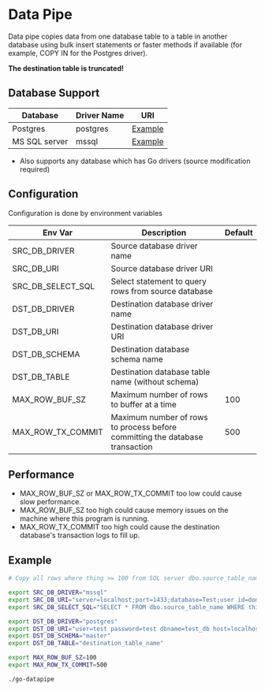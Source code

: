 # Data Pipe

Data pipe copies data from one database table to a table in another database using bulk insert statements or faster methods if available (for example, COPY IN for the Postgres driver).

**The destination table is truncated!**

## Database Support

|Database        |Driver Name   |URI                                                  |
|----------------|--------------|-----------------------------------------------------|
|Postgres        |postgres      |[Example](https://godoc.org/github.com/lib/pq)       |
|MS SQL server   |mssql         |[Example](https://github.com/denisenkom/go-mssqldb)  |

* Also supports any database which has Go drivers (source modification required)

## Configuration

Configuration is done by environment variables

|Env Var           |Description                                                                  |Default|
|------------------|-----------------------------------------------------------------------------|-------|
|SRC_DB_DRIVER     |Source database driver name                                                  |       |
|SRC_DB_URI        |Source database driver URI                                                   |       |
|SRC_DB_SELECT_SQL |Select statement to query rows from source database                          |       |
|DST_DB_DRIVER     |Destination database driver name                                             |       |
|DST_DB_URI        |Destination database driver URI                                              |       |
|DST_DB_SCHEMA     |Destination database schema name                                             |       |
|DST_DB_TABLE      |Destination database table name (without schema)                             |       |
|MAX_ROW_BUF_SZ    |Maximum number of rows to buffer at a time                                   |100    |
|MAX_ROW_TX_COMMIT |Maximum number of rows to process before committing the database transaction |500    |

## Performance

* MAX_ROW_BUF_SZ or MAX_ROW_TX_COMMIT too low could cause slow performance.
* MAX_ROW_BUF_SZ too high could cause memory issues on the machine where this program is running.
* MAX_ROW_TX_COMMIT too high could cause the destination database's transaction logs to fill up.

## Example

```bash
# Copy all rows where thing >= 100 from SQL server dbo.source_table_name to Postgres master.destination_table_name

export SRC_DB_DRIVER="mssql"
export SRC_DB_URI="server=localhost;port=1433;database=Test;user id=domain\user_name;password=test"
export SRC_DB_SELECT_SQL="SELECT * FROM dbo.source_table_name WHERE thing >= 100"

export DST_DB_DRIVER="postgres"
export DST_DB_URI="user=test password=test dbname=test_db host=localhost"
export DST_DB_SCHEMA="master"
export DST_DB_TABLE="destination_table_name"

export MAX_ROW_BUF_SZ=100
export MAX_ROW_TX_COMMIT=500

./go-datapipe
```
